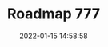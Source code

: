 ---
title: Roadmap 777
date: 2022-01-15 14:58:58
tags:
cover_index: ../assets/777.png
cover_detail: /assets/777.png
---